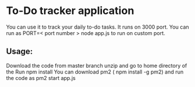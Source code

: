 # To-Do tracker application

You can use it to track your daily to-do tasks. It runs on 3000 port. You can run as PORT=< port number > node app.js to run on custom port.

## Usage:

Download the code from master branch
unzip and go to home directory of the
Run npm install
You can download pm2 ( npm install -g pm2) and run the code as pm2 start app.js
